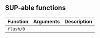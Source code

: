 ## SUP-able functions

| Function | Arguments | Description |
| -------- | --------- | ----------- |
| `flush/0` |  | |
